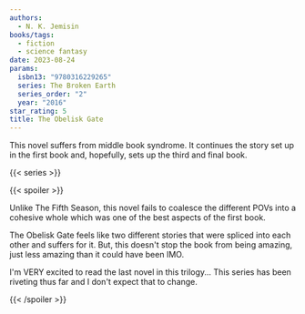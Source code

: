 ```yaml
---
authors:
  - N. K. Jemisin
books/tags:
  - fiction
  - science fantasy
date: 2023-08-24
params:
  isbn13: "9780316229265"
  series: The Broken Earth
  series_order: "2"
  year: "2016"
star_rating: 5
title: The Obelisk Gate
---
```


This novel suffers from middle book syndrome. It continues the story set up in the first book and, hopefully, sets up the third and final book.

<!--more-->

{{< series >}}

{{< spoiler >}}

Unlike The Fifth Season, this novel fails to coalesce the different POVs into a cohesive whole which was one of the best aspects of the first book.

The Obelisk Gate feels like two different stories that were spliced into each other and suffers for it. But, this doesn't stop the book from being amazing, just less amazing than it could have been IMO.

I'm VERY excited to read the last novel in this trilogy... This series has been riveting thus far and I don't expect that to change.

{{< /spoiler >}}

